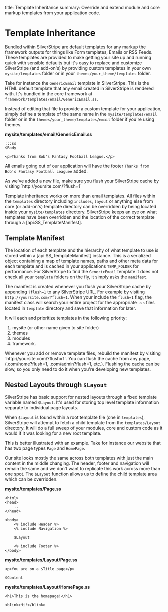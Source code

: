 title: Template Inheritance
summary: Override and extend module and core markup templates from your application code.

# Template Inheritance

Bundled within SilverStripe are default templates for any markup the framework outputs for things like Form templates,
Emails or RSS Feeds. These templates are provided to make getting your site up and running quick with sensible defaults 
but it's easy to replace and customize SilverStripe (and add-on's) by providing custom templates in your own 
`mysite/templates` folder or in your `themes/your_theme/templates` folder.

Take for instance the `GenericEmail` template in SilverStripe. This is the HTML default template that any email created 
in SilverStripe is rendered with. It's bundled in the core framework at `framework/templates/email/GenericEmail.ss`. 

Instead of editing that file to provide a custom template for your application, simply define a template of the same 
name in the `mysite/templates/email` folder or in the `themes/your_theme/templates/email` folder if you're using themes. 

**mysite/templates/email/GenericEmail.ss**
	
	:::ss
	$Body

	<p>Thanks from Bob's Fantasy Football League.</p>

All emails going out of our application will have the footer `Thanks from Bob's Fantasy Football Leaguee` added.

<div class="alert" markdown="1">
As we've added a new file, make sure you flush your SilverStripe cache by visiting `http://yoursite.com/?flush=1`
</div>

Template inheritance works on more than email templates. All files within the `templates` directory including `includes`, 
`layout` or anything else from core (or add-on's) template directory can be overridden by being located inside your 
`mysite/templates` directory. SilverStripe keeps an eye on what templates have been overridden and the location of the
correct template through a [api:SS_TemplateManifest].

## Template Manifest

The location of each template and the hierarchy of what template to use is stored within a [api:SS_TemplateManifest] 
instance. This is a serialized object containing a map of template names, paths and other meta data for each template 
and is cached in your applications `TEMP_FOLDER` for performance. For SilverStripe to find the `GenericEmail` template 
it does not check all your `template` folders on the fly, it simply asks the `manifest`. 

The manifest is created whenever you flush your SilverStripe cache by appending `?flush=1` to any SilverStripe URL. For
example by visiting `http://yoursite.com/?flush=1`. When your include the `flush=1` flag, the manifest class will search 
your entire project for the appropriate `.ss` files located in `template` directory and save that information for later.

It will each and prioritize templates in the following priority:

1. mysite (or other name given to site folder)
2. themes
3. modules 
4. framework.

<div class="warning">
Whenever you add or remove template files, rebuild the manifest by visiting `http://yoursite.com/?flush=1`. You can 
flush the cache from any page, (.com/home?flush=1, .com/admin?flush=1, etc.). Flushing the cache can be slow, so you 
only need to do it when you're developing new templates.
</div>

## Nested Layouts through `$Layout`

SilverStripe has basic support for nested layouts through a fixed template variable named `$Layout`. It's used for 
storing top level template information separate to individual page layouts.

When `$Layout` is found within a root template file (one in `templates`), SilverStripe will attempt to fetch a child 
template from the `templates/Layout` directory. It will do a full sweep of your modules, core and custom code as it 
would if it was looking for a new root template.

This is better illustrated with an example. Take for instance our website that has two page types `Page` and `HomePage`.

Our site looks mostly the same across both templates with just the main content in the middle changing. The header, 
footer and navigation will remain the same and we don't want to replicate this work across more than one spot. The 
`$Layout` function allows us to define the child template area which can be overridden.

**mysite/templates/Page.ss**

	<html>
	<head>
		..
	</head>
	
	<body>
		<% include Header %>
		<% include Navigation %>

		$Layout

		<% include Footer %>
	</body>

**mysite/templates/Layout/Page.ss**

	<p>You are on a $Title page</p>

	$Content

**mysite/templates/Layout/HomePage.ss**

	<h1>This is the homepage!</h1>

	<blink>Hi!</blink>


